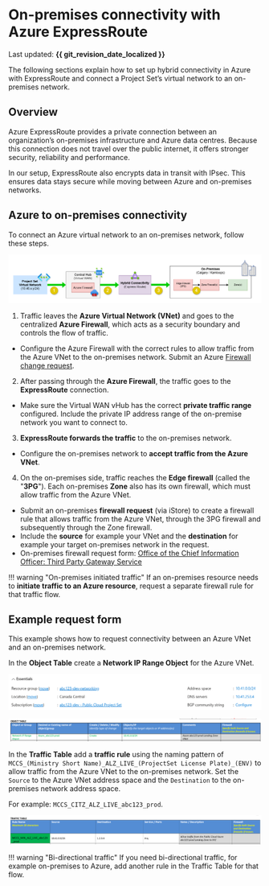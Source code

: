# On-premises connectivity with Azure ExpressRoute

Last updated: **{{ git_revision_date_localized }}**

The following sections explain how to set up hybrid connectivity in Azure with ExpressRoute and connect a Project Set’s virtual network to an on-premises network.

## Overview

Azure ExpressRoute provides a private connection between an organization’s on-premises infrastructure and Azure data centres. Because this connection does not travel over the public internet, it offers stronger security, reliability and performance.

In our setup, ExpressRoute also encrypts data in transit with IPsec. This ensures data stays secure while moving between Azure and on-premises networks.

## Azure to on-premises connectivity

To connect an Azure virtual network to an on-premises network, follow these steps.

![ExpressRoute Connectivity](../images/azure-express_route-connectivity.png "ExpressRoute Connectivity")

1. Traffic leaves  the **Azure Virtual Network (VNet)** and goes to the centralized **Azure Firewall**, which acts as a security boundary and controls the flow of traffic.
  - Configure the Azure Firewall with the correct rules to allow traffic from the Azure VNet to the on-premises network. Submit an Azure [Firewall change request](https://citz-do.atlassian.net/servicedesk/customer/portal/3/group/18).
2. After passing through the **Azure Firewall**, the traffic goes to the **ExpressRoute** connection.
  - Make sure the Virtual WAN vHub has the correct **private traffic range** configured. Include the private IP address range of the on-premise network you want to connect to.
3. **ExpressRoute forwards the traffic** to the on-premises network.
  - Configure the on-premises network to **accept traffic from the Azure VNet**.
4. On the on-premises side, traffic reaches the **Edge firewall** (called the "**3PG**"). Each on-premises **Zone** also has its own firewall, which must allow traffic from the Azure VNet.
  - Submit an on-premises **firewall request** (via iStore) to create a firewall rule that allows traffic from the Azure VNet, through the 3PG firewall and subsequently through the Zone firewall.
  - Include the **source** for example your VNet and the **destination** for example your target on-premises network in the request.
  - On-premises firewall request form: [Office of the Chief Information Officer: Third Party Gateway Service](https://ssbc-client.gov.bc.ca/services/3rdpartygateway/order.htm)

!!! warning "On-premises initiated traffic"
    If an on-premises resource needs to **initiate traffic to an Azure resource**, request a separate firewall rule for that traffic flow.

## Example request form

This example shows how to request connectivity between an Azure VNet and an on-premises network.

In the **Object Table** create a **Network IP Range Object** for the Azure VNet.

![Example Azure VNet](../images/azure-vnet-example.png "Example Azure VNet")

![STMS Firewall Change Request - Add Object](../images/firewall-request-add-object-example.png "STMS Firewall Change Request - Add Object")

In the **Traffic Table** add a **traffic rule** using the naming pattern of `MCCS_(Ministry Short Name)_ALZ_LIVE_(ProjectSet License Plate)_(ENV)` to allow traffic from the Azure VNet to the on-premises network. Set the `Source` to the Azure VNet address space and the `Destination` to the on-premises network address space.

For example: `MCCS_CITZ_ALZ_LIVE_abc123_prod`.

![STMS Firewall Change Request - Add Traffic](../images/firewall-request-add-traffic-table-example.png "STMS Firewall Change Request - Add Traffic")

!!! warning "Bi-directional traffic"
    If you need bi-directional traffic, for example on-premises to Azure, add another rule in the Traffic Table for that flow.
